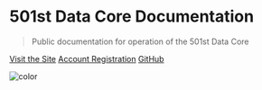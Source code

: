 <!-- docs/_coverpage.md -->

<!-- Logo (we don't have one right now) -->
<!-- ![logo]() -->

# 501st Data Core Documentation

> Public documentation for operation of the 501st Data Core

[Visit the Site](https://dc.501stlegion-a3.com/)
[Account Registration](#account-registration)
[GitHub](https://github.com/501stLegionA3/FiveOhFirstDataCore)

<!-- background color -->
![color]()